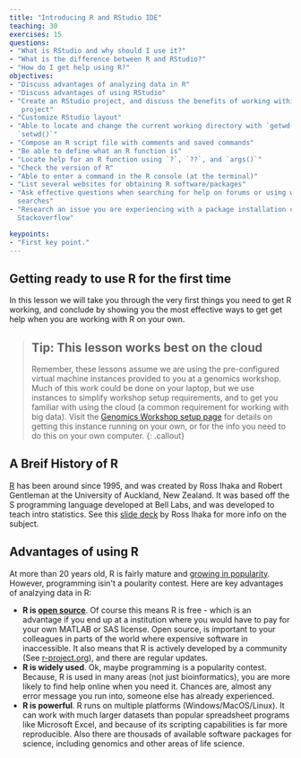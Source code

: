 ```yaml
---
title: "Introducing R and RStudio IDE"
teaching: 30
exercises: 15
questions:
- "What is RStudio and why should I use it?"
- "What is the difference between R and RStudio?"
- "How do I get help using R?"
objectives:
- "Discuss advantages of analyzing data in R"
- "Discuss advantages of using RStudio"
- "Create an RStudio project, and discuss the benefits of working within a
   project"
- "Customize RStudio layout"
- "Able to locate and change the current working directory with `getwd()` and
  `setwd()`"
- "Compose an R script file with comments and saved commands"
- "Be able to define what an R function is"
- "Locate help for an R function using `?`, `??`, and `args()`"
- "Check the version of R"
- "Able to enter a command in the R console (at the terminal)"
- "List several websites for obtaining R software/packages"
- "Ask effective questions when searching for help on forums or using web
  searches"
- "Research an issue you are experiencing with a package installation on
  Stackoverflow"

keypoints:
- "First key point."
---
```


## Getting ready to use R for the first time
In this lesson we will take you through the very first things you need to get
R working, and conclude by showing you the most effective ways to get get help
when you are working with R on your own.

>## Tip: This lesson works best on the cloud
> Remember, these lessons assume we are using the pre-configured virtual machine
> instances provided to you at a genomics workshop. Much of this work could be
> done on your laptop, but we use instances to simplify workshop setup
> requirements, and to get you familiar with using the cloud (a common
> requirement for working with big data).
> Visit the [Genomics Workshop setup page](http://www.datacarpentry.org/genomics-workshop/setup/)
> for details on getting this instance running on your own, or for the info you
> need to do this on your own computer.
 {: .callout}


## A Breif History of R
[R](https://en.wikipedia.org/wiki/R_(programming_language)) has been around
since 1995, and was created by Ross Ihaka and Robert Gentleman at the University
of Auckland, New Zealand. It was based off the S programming language developed
at Bell Labs, and was developed to teach intro statistics. See this [slide deck](https://www.stat.auckland.ac.nz/~ihaka/downloads/Massey.pdf)
by Ross Ihaka for more info on the subject.

## Advantages of using R
At more than 20 years old, R is fairly mature and [growing in popularity](https://www.tiobe.com/tiobe-index/r/). However, programming isin't a poularity contest. Here are key advantages of
analzying data in R:

 - **R is [open source](https://en.wikipedia.org/wiki/Open-source_software)**. Of
   course this means R is free - which is an advantage if you end up at a
   institution where you would have to pay for your own MATLAB or SAS license.
   Open source, is important to your colleagues in parts of the world where
   expensive software in inaccessible. It also means that R is actively
   developed by a community (See [r-project.org](https://www.r-project.org/)),
   and there are regular updates.
 - **R is widely used**. Ok, maybe programming is a popularity contest. Because,
   R is used in many areas (not just bioinformatics), you are more likely to
   find help online when you need it. Chances are, almost any error message you
   run into, someone else has already experienced.
- **R is powerful**. R runs on multiple platforms (Windows/MacOS/Linux). It can
  work with much larger datasets than popular spreadsheet programs like
  Microsoft Excel, and because of its scripting capabilities is far more
  reproducible. Also there are thousads of available software packages for
  science, including genomics and other areas of life science.
